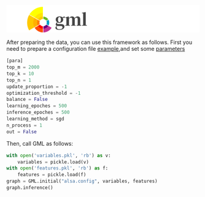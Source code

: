 ![gml_logo](./gml_logo.jpg)   


After preparing the data, you can use this framework as follows.
First you need to prepare a configuration file [example](./examples/example.config),and set some [parameters](./parameter_description.md)
``` python 
[para]
top_m = 2000  
top_k = 10
top_n = 1
update_proportion = -1   
optimization_threshold = -1
balance = False
learning_epoches = 500
inference_epoches = 500
learning_method = sgd
n_process = 1
out = False
```
Then, call GML as follows:
```python            
with open('variables.pkl', 'rb') as v:
    variables = pickle.load(v)
with open('features.pkl', 'rb') as f:
    features = pickle.load(f)
graph = GML.initial("alsa.config", variables, features)
graph.inference()
```